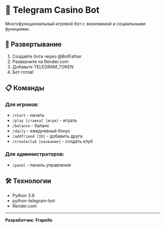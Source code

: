 # 🎰 Telegram Casino Bot

Многофункциональный игровой бот с экономикой и социальными функциями.

## 🚀 Развертывание

1. Создайте бота через @BotFather
2. Разверните на Render.com
3. Добавьте TELEGRAM_TOKEN
4. Бот готов!

## 📋 Команды

### Для игроков:
- `/start` - начать
- `/play [ставка] [игра]` - играть
- `/balance` - баланс
- `/daily` - ежедневный бонус
- `/addfriend [ID]` - добавить друга
- `/createclub [название]` - создать клуб

### Для администраторов:
- `/panel` - панель управления

## 🛠 Технологии

- Python 3.9
- python-telegram-bot
- Render.com

---
**Разработчик: Frapello**
